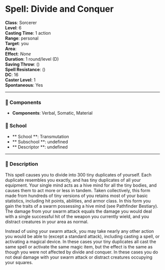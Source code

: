 
# Spell: Divide and Conquer
**Class**: Sorcerer  
**Level**: 6  
**Casting Time**: 1 action  
**Range**: personal  
**Target**: you  
**Area**:   
**Effect**: _None_  
**Duration**: 1 round/level (D)  
**Saving Throw**:  ()  
**Spell Resistance**:  ()  
**DC**: 16  
**Caster Level**: 1  
**Spontaneous**: Yes

---

### 🔮 Components
- **Components**: Verbal, Somatic, Material

### 🏫 School
- ** School **: Transmutation
- ** Subschool **: undefined
- ** Descriptor **: undefined
---

### 📜 Description
This spell causes you to divide into 300 tiny duplicates of yourself. Each duplicate resembles you exactly, and has tiny duplicates of all your equipment. Your single mind acts as a hive mind for all the tiny bodies, and causes them to act more or less in tandem. Taken collectively, this form made from hundreds of tiny versions of you retains most of your basic statistics, including hit points, abilities, and armor class. In this form you gain the traits of a swarm possessing a hive mind (see Pathfinder Bestiary). The damage from your swarm attack equals the damage you would deal with a single successful hit of the weapon you currently wield, and you distract creatures in your area as normal. 

Instead of using your swarm attack, you may take nearly any other action you would be able to (except a standard attack), including casting a spell, or activating a magical device. In these cases your tiny duplicates all cast the same spell or activate the same magic item, but the effect is the same as though you were not affected by divide and conquer. In these cases you do not deal damage with your swarm attack or distract creatures occupying your squares.

